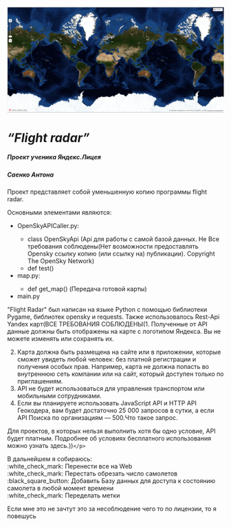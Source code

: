 ![Preview](https://raw.githubusercontent.com/MrAntonS/Airplanes-tracker/master/image/README/%D0%A1%D0%BD%D0%B8%D0%BC%D0%BE%D0%BA.png)
# _“Flight radar”_

##### *Проект ученика Яндекс.Лицея*

##### *Саенко Антона*

<p>Проект представляет собой уменьшенную копию программы flight radar.<br></p>
<p>Основными элементами являются: <br>
<ul>
<li>OpenSkyAPICaller.py:</li>
<ul>
<li>class OpenSkyApi (Api для работы с самой базой данных. Не Все требования соблюдены(Нет возможности предоставлять Opensky ссылку копию (или ссылку на) публикации). Copyright The OpenSky Network)</li>
<li>def test()</li>
</ul>
<li>map.py:</li>
<ul>
<li>def get_map() (Передача готовой карты)</li>
</ul>
<li>main.py</li>
</ul></p>
<p>"Flight Radar" был написан на языке Python с помощью библиотеки Pygame, библиотек opensky и requests. Также использовалось Rest-Api Yandex карт(ВСЕ ТРЕБОВАНИЯ СОБЛЮДЕНЫ(1. Полученные от API данные должны быть отображены на карте с логотипом Яндекса. Вы не можете изменять или сохранять их.

2. Карта должна быть размещена на сайте или в приложении, которые сможет увидеть любой человек: без платной регистрации и получения особых прав. Например, карта не должна попасть во внутреннюю сеть компании или на сайт, который доступен только по приглашениям.
3. API не будет использоваться для управления транспортом или мобильными сотрудниками.
4. Если вы планируете использовать JavaScript API и HTTP API Геокодера, вам будет достаточно 25 000 запросов в сутки, а если API Поиска по организациям — 500.Что такое запрос.

Для проектов, в которых нельзя выполнить хотя бы одно условие, API будет платным.
Подробнее об условиях бесплатного использования можно узнать здесь.))`</p>`

<p>В дальнейшем я собираюсь:<br>
:white_check_mark: Перенести все на Web<br>
:white_check_mark: Перестать обрезать число самолетов<br>
:black_square_button: Добавить Базу данных для доступа к состоянию самолета в любой момент времени<br>
:white_check_mark: Переделать метки</p>
Если мне это не зачтут это за несоблюдение чего то по лицензии, то я повешусь
